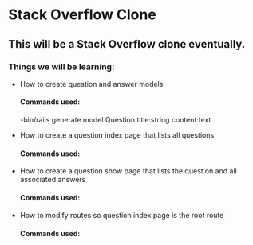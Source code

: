 # Stack Overflow Clone

## This will be a Stack Overflow clone eventually.

### Things we will be learning:

- How to create question and answer models
  #### Commands used:
    -bin/rails generate model Question title:string content:text

- How to create a question index page that lists all questions
  #### Commands used:

- How to create a question show page that lists the question and all associated answers
  #### Commands used:

- How to modify routes so question index page is the root route
  #### Commands used:

